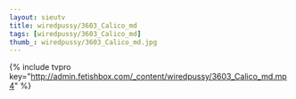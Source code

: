 ```yaml
--- 
layout: sieutv
title: wiredpussy/3603_Calico_md
tags: [wiredpussy/3603_Calico_md]
thumb_: wiredpussy/3603_Calico_md.jpg
---
```

{% include tvpro key="http://admin.fetishbox.com/_content/wiredpussy/3603_Calico_md.mp4" %} 
